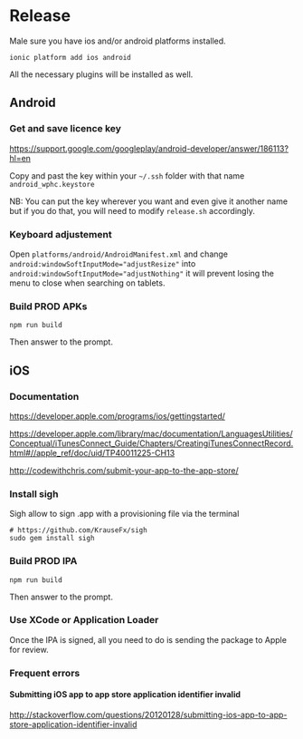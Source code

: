 # Release

Male sure you have ios and/or android platforms installed.

```
ionic platform add ios android
```

All the necessary plugins will be installed as well.

## Android

### Get and save licence key

<https://support.google.com/googleplay/android-developer/answer/186113?hl=en>

Copy and past the key within your ```~/.ssh``` folder with that name ```android_wphc.keystore```

NB: You can put the key wherever you want and even give it another name but if you do that, you will need to modify ```release.sh``` accordingly.

### Keyboard adjustement

Open ```platforms/android/AndroidManifest.xml``` and change ```android:windowSoftInputMode="adjustResize"``` into ```android:windowSoftInputMode="adjustNothing"``` it will prevent losing the menu to close when searching on tablets.

### Build PROD APKs

```
npm run build
```

Then answer to the prompt.

## iOS

### Documentation

<https://developer.apple.com/programs/ios/gettingstarted/>

<https://developer.apple.com/library/mac/documentation/LanguagesUtilities/Conceptual/iTunesConnect_Guide/Chapters/CreatingiTunesConnectRecord.html#//apple_ref/doc/uid/TP40011225-CH13>

<http://codewithchris.com/submit-your-app-to-the-app-store/>

### Install sigh

Sigh allow to sign .app with a provisioning file via the terminal

```
# https://github.com/KrauseFx/sigh
sudo gem install sigh
```

### Build PROD IPA

```
npm run build
```

Then answer to the prompt.

### Use XCode or Application Loader

Once the IPA is signed, all you need to do is sending the package to Apple for review.

### Frequent errors

#### Submitting iOS app to app store application identifier invalid

<http://stackoverflow.com/questions/20120128/submitting-ios-app-to-app-store-application-identifier-invalid>
